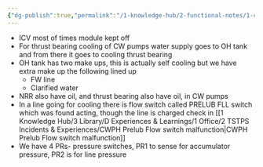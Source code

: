```yaml
---
{"dg-publish":true,"permalink":"/1-knowledge-hub/2-functional-notes/1-career-notes/3-tstps-kaniha-technical-notes/5-offsite-systems/cwph/cwph-general-notes/","noteIcon":""}
---
```


- ICV most of times module kept off
- For thrust bearing cooling of CW pumps water supply goes to OH tank and from there it goes to cooling thrust bearing
- OH tank has two make ups, this is actually self cooling but we have extra make up the following lined up
    - FW line
    - Clarified water
- NRR also have oil, and thrust bearing also have oil, in CW pumps
- In a line going for cooling there is flow switch called PRELUB FLL switch which was found acting, though the line is charged check in [[1 Knowledge Hub/3 Library/D Experiences & Learnings/1 Office/2 TSTPS Incidents & Experiences/CWPH Prelub Flow switch malfunction\|CWPH Prelub Flow switch malfunction]]
- We have 4 PRs- pressure switches, PR1 to sense for accumulator pressure, PR2 is for line pressure 